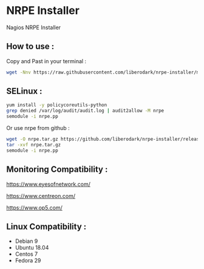 # NRPE Installer
Nagios NRPE Installer

## How to use :

Copy and Past in your terminal :

```bash
wget -Nnv https://raw.githubusercontent.com/liberodark/nrpe-installer/master/install.sh && chmod +x install.sh; ./install.sh
```

## SELinux :


```bash
yum install -y policycoreutils-python
grep denied /var/log/audit/audit.log | audit2allow -M nrpe
semodule -i nrpe.pp
```

Or use nrpe from github :

```bash
wget -O nrpe.tar.gz https://github.com/liberodark/nrpe-installer/releases/download/1.0/nrpe.tar.gz
tar -xvf nrpe.tar.gz
semodule -i nrpe.pp
```

## Monitoring Compatibility :

https://www.eyesofnetwork.com/

https://www.centreon.com/

https://www.op5.com/

## Linux Compatibility :

- Debian 9
- Ubuntu 18.04
- Centos 7
- Fedora 29
